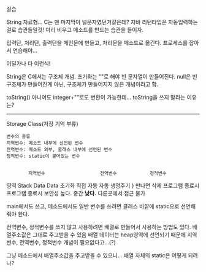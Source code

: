실습

String 자료형... C는 맨 마지막이 널문자였던거같은데?
자바 리턴타입은 자동입력하는걸로 습관들일것! 미리 비우고 메소드를 만드는 습관을 들이자.

입력단, 처리단, 출력단을 메인문에 만들고, 처리문을 메소드로 옮긴다.
프로세스를 잡아서 연습해야...

어딜가나 다 이런식!

String은 C에서는 구조체 개념. 초기화는 ""로 해야 빈 문자열이 만들어진다.
null은 빈 구조체가 만들어진게 아닌, 구조체가 만들어지지 않은 개념이라고 함.

toString() 아니어도 integer+""로도 변환이 가능한데... toString을 쓰지 말라는 이유는?


-----
Storage Class(저장 기억 부류)

    변수의 종류
    지역변수: 메소드 내부에 선언된 변수
    전역변수: 메소드 외부, 클래스 내부에 선언된 변수
    정적변수: static이 붙어있는 변수

        
            지역변수                    전역변수            정적변수
영역        Stack                       Data                Data
초기화      직접                        자동                자동
생명주기     } 만나면 삭제               프로그램 종료시    프로그램 종료시
보안성      높다.                       중간                **낮다.**
            다른곳에서 접근 불가        


main에서도 쓰고, 메소드에서도 일반 변수를 쓰려면 클래스 바깥에 static으로 선언해줘야 한다.

전역변수, 정적변수를 쓰지 않고 사용하려면 배열로 만들어서 사용하는 방법도 있다.
배열주소값은 그대로 주고받을 수 있음
배열 데이터는 heap영역에 선언되기 때문에 지역변수, 전역변수, 정적변수 개념이 필요없다고...(?)

그냥 메소드에서 배열주소값을 주고받을 수 있으니...
배열 자체의 static은 어떻게 되려나?

